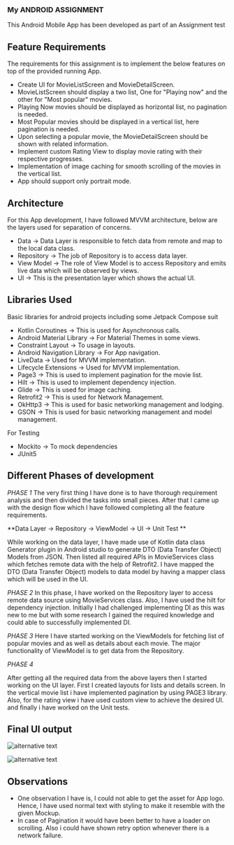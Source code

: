 ### My ANDROID ASSIGNMENT

This Android Mobile App has been developed as part of an Assignment test

## Feature Requirements

The requirements for this assignment is to implement the below features on top of the provided running App.

* Create UI for MovieListScreen and MovieDetailScreen.
* MovieListScreen should display a two list, One for "Playing now" and
  the other for "Most popular" movies.
* Playing Now movies should be displayed as horizontal list, no
  pagination is needed.
* Most Popular movies should be displayed in a vertical list, here pagination is needed.
* Upon selecting a popular movie, the MovieDetailScreen should be shown
  with related information.
* Implement custom Rating View to display movie rating with their respective progresses.
* Implementation of image caching for smooth scrolling of the movies in the vertical list.
* App should support only portrait mode.

## Architecture

For this App development, I have followed MVVM architecture, below are the layers used for separation of concerns.

* Data -> Data Layer is responsible to fetch data from remote and map to the local data class.
* Repository -> The job of Repository is to access data layer.
* View Model -> The role of View Model is to access Repository and emits live data which will be observed by views.
* UI -> This is the presentation layer which shows the actual UI.

## Libraries Used

Basic libraries for android projects including some Jetpack Compose suit

* Kotlin Coroutines -> This is used for Asynchronous calls.
* Android Material Library -> For Material Themes in some views.
* Constraint Layout -> To usage in layouts.
* Android Navigation Library -> For App navigation.
* LiveData -> Used for MVVM implementation.
* Lifecycle Extensions -> Used for MVVM implementation.
* Page3 -> This is used to implement pagination for the movie list.
* Hilt -> This is used to implement dependency injection.
* Glide -> This is used for image caching.
* Retrofit2 -> This is used for Network Management.
* OkHttp3 -> This is used for basic networking management and lodging.
* GSON -> This is used for basic networking management and model management.

For Testing

* Mockito -> To mock dependencies
* JUnit5

## Different Phases of development

*PHASE 1*
The very first thing I have done is to have thorough requirement analysis and then divided the tasks into small pieces.
After that I came up with the design flow which I have followed completing all the feature requirements.

**Data Layer -> Repository -> ViewModel -> UI -> Unit Test **

While working on the data layer, I have made use of Kotlin data class Generator plugin in Android studio to generate DTO (Data Transfer Object) Models from JSON.
Then listed all required APIs in MovieServices class which fetches remote data with the help of Retrofit2.
I have mapped the DTO (Data Transfer Object) models to data model by having a mapper class which will be used in the UI.

*PHASE 2*
In this phase, I have worked on the Repository layer to access remote data source using MovieServices class.
Also, I have used the hilt for dependency injection. Initially I had challenged implementing DI as this was new to me but with some research I gained the required knowledge and could able to successfully implemented DI.

*PHASE 3*
Here I have started working on the ViewModels for fetching list of popular movies and as well as details about each movie.
The major functionality of ViewModel is to get data from the Repository.

*PHASE 4*

After getting all the required data from the above layers then I started working on the UI layer.
First I created layouts for lists and details screen.
In the vertical movie list i have implemented pagination by using PAGE3 library.
Also, for the rating view i have used custom view to achieve the desired UI.
and finally i have worked on the Unit tests.

## Final UI output

![alternative text](HomeScreen.jpeg "Movie listing screen")

![alternative text](DetailsScreen.jpeg "Movie details screen")

## Observations
* One observation I have is, I could not able to get the asset for App logo. Hence, I have used normal text with styling to make it resemble with the given Mockup.
* In case of Pagination it would have been better to have a loader on scrolling. Also i could have shown retry option whenever there is a network failure.  
